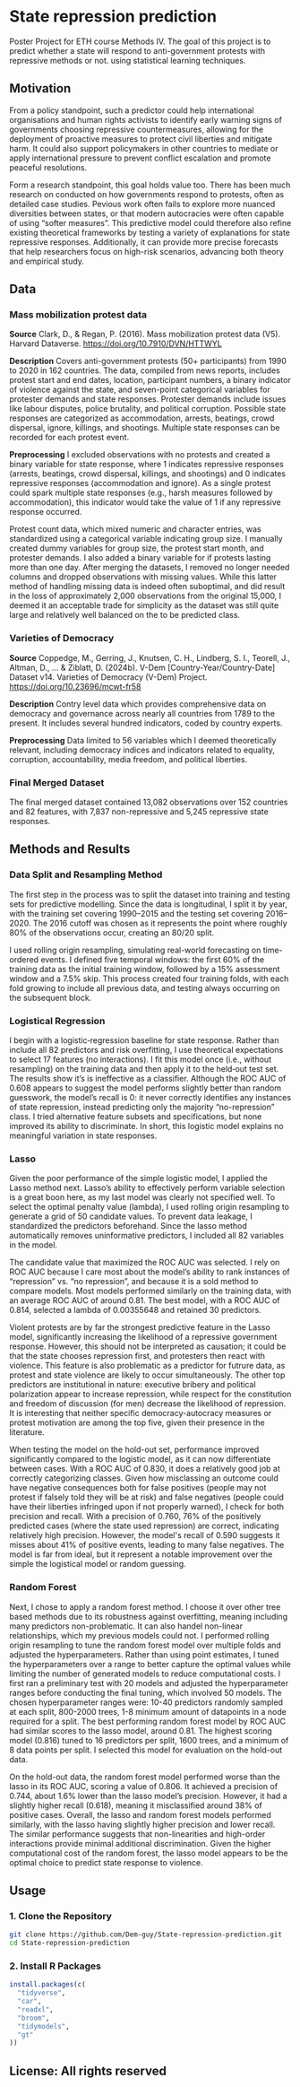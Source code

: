 # State repression prediction
Poster Project for ETH course Methods IV. The goal of this project is to predict whether a state will respond to anti-government protests with repressive methods or not. using statistical learning techniques.


## Motivation
From a policy standpoint, such a predictor could help international organisations and human rights activists to identify early warning signs of governments choosing repressive countermeasures, allowing for the deployment of proactive measures to protect civil liberties and mitigate harm. It could also support policymakers in other countries to mediate or apply international pressure to prevent conflict escalation and promote peaceful resolutions. 

Form a research standpoint, this goal holds value too. There has been much research on conducted on how governments respond to protests, often as detailed case studies. Pevious work often fails to explore more nuanced diversities between states, or that modern autocracies were often capable of using “softer measures”. This predictive model could therefore also refine existing theoretical frameworks by testing a variety of explanations for state repressive responses. Additionally, it can provide more precise forecasts that help researchers focus on high-risk scenarios, advancing both theory and empirical study.


## Data

### Mass mobilization protest data
**Source**
Clark, D., & Regan, P. (2016). Mass mobilization protest data (V5). Harvard Dataverse. https://doi.org/10.7910/DVN/HTTWYL

**Description**
Covers anti-government protests (50+ participants) from 1990 to 2020 in 162 countries. The data, compiled from news reports, includes protest start and end dates, location, participant numbers, a binary indicator of violence against the state, and seven-point categorical variables for protester demands and state responses. Protester demands include issues like labour disputes, police brutality, and political corruption. Possible state responses are categorized as accommodation, arrests, beatings, crowd dispersal, ignore, killings, and shootings. Multiple state responses can be recorded for each protest event.

**Preprocessing**
I excluded observations with no protests and created a binary variable for state response, where 1 indicates repressive responses (arrests, beatings, crowd dispersal, killings, and shootings) and 0 indicates repressive responses (accommodation and ignore). As a single protest could spark multiple state responses (e.g., harsh measures followed by accommodation), this indicator would take the value of 1 if any repressive response occurred.

Protest count data, which mixed numeric and character entries, was standardized using a categorical variable indicating group size. I manually created dummy variables for group size, the protest start month, and protester demands. I also added a binary variable for if protests lasting more than one day. After merging the datasets, I removed no longer needed columns and dropped observations with missing values. While this latter method of handling missing data is indeed often suboptimal, and did result in the loss of approximately 2,000 observations from the original 15,000, I deemed it an acceptable trade for simplicity as the dataset was still quite large and relatively well balanced on the to be predicted class. 

### Varieties of Democracy

**Source**
Coppedge, M., Gerring, J., Knutsen, C. H., Lindberg, S. I., Teorell, J., Altman, D., ... & Ziblatt, D. (2024b). V-Dem [Country-Year/Country-Date] Dataset v14. Varieties of Democracy (V-Dem) Project. https://doi.org/10.23696/mcwt-fr58

**Description**
Contry level data which provides comprehensive data on democracy and governance across nearly all countries from 1789 to the present. It includes several hundred indicators, coded by country experts.

**Preprocessing**
Data limited to 56 variables which I deemed theoretically relevant, including democracy indices and indicators related to equality, corruption, accountability, media freedom, and political liberties.

### Final Merged Dataset
The final merged dataset contained 13,082 observations over 152 countries and 82 features, with 7,837 non-repressive and 5,245 repressive state responses.

## Methods and Results 

### Data Split and Resampling Method
The first step in the process was to split the dataset into training and testing sets for predictive modelling. Since the data is longitudinal, I split it by year, with the training set covering 1990–2015 and the testing set covering 2016–2020. The 2016 cutoff was chosen as it represents the point where roughly 80% of the observations occur, creating an 80/20 split.

I used rolling origin resampling, simulating real-world forecasting on time-ordered events. I defined five temporal windows: the first 60% of the training data as the initial training window, followed by a 15% assessment window and a 7.5% skip. This process created four training folds, with each fold growing to include all previous data, and testing always occurring on the subsequent block.

### Logistical Regression
I begin with a logistic‐regression baseline for state response. Rather than include all 82 predictors and risk overfitting, I use theoretical expectations to select 17 features (no interactions). I fit this model once (i.e., without resampling) on the training data and then apply it to the held‐out test set. The results show it’s is ineffective as a classifier. Although the ROC AUC of 0.608 appears to suggest the model performs slightly better than random guesswork, the model’s recall is 0: it never correctly identifies any instances of state repression, instead predicting only the majority “no-repression” class. I tried alternative feature subsets and specifications, but none improved its ability to discriminate. In short, this logistic model explains no meaningful variation in state responses.

### Lasso
Given the poor performance of the simple logistic model, I applied the Lasso method next. Lasso’s ability to effectively perform variable selection is a great boon here, as my last model was clearly not specified well. To select the optimal penalty value (lambda), I used rolling origin resampling to generate a grid of 50 candidate values. To prevent data leakage, I standardized the predictors beforehand. Since the lasso method automatically removes uninformative predictors, I included all 82 variables in the model.

The candidate value that maximized the ROC AUC was selected. I rely on ROC AUC because I care most about the model’s ability to rank instances of “repression” vs. “no repression”, and because it is a sold method to compare models. Most models performed similarly on the training data, with an average ROC AUC of around 0.81. The best model, with a ROC AUC of 0.814, selected a lambda of 0.00355648 and retained 30 predictors.

Violent protests are by far the strongest predictive feature in the Lasso model, significantly increasing the likelihood of a repressive government response. However, this should not be interpreted as causation; it could be that the state chooses repression first, and protesters then react with violence. This feature is also problematic as a predictor for futrure data, as protest and state violence are likely to occur simultaneously. The other top predictors are institutional in nature: executive bribery and political polarization appear to increase repression, while respect for the constitution and freedom of discussion (for men) decrease the likelihood of repression. It is interesting that neither specific democracy-autocracy measures or protest motivation are among the top five, given their presence in the literature.

When testing the model on the hold-out set, performance improved significantly compared to the logistic model, as it can now differentiate between cases. With a ROC AUC of 0.830, it does a relatively good job at correctly categorizing classes. Given how misclassing an outcome could have negative consequences both for false positives (people may not protest if falsely told they will be at risk) and false negatives (people could have their liberties infringed upon if not properly warned), I check for both precision and recall. With a precision of 0.760, 76% of the positively predicted cases (where the state used repression) are correct, indicating relatively high precision. However, the model's recall of 0.590 suggests it misses about 41% of positive events, leading to many false negatives. The model is far from ideal, but it represent a notable improvement over the simple the logistical model or random guessing.

### Random Forest
Next, I chose to apply a random forest method. I choose it over other tree based methods due to its robustness against overfitting, meaning including many predictors non-problematic. It can also handel non-linear relationships, which my previous models could not. I performed rolling origin resampling to tune the random forest model over multiple folds and adjusted the hyperparameters. Rather than using point estimates, I tuned the hyperparameters over a range to better capture the optimal values while limiting the number of generated models to reduce computational costs. I first ran a preliminary test with 20 models and adjusted the hyperparameter ranges before conducting the final tuning, which involved 50 models. The chosen hyperparameter ranges were: 10-40 predictors randomly sampled at each split, 800-2000 trees, 1-8 minimum amount of datapoints in a node required for a split. The best performing random forest model by ROC AUC had similar scores to the lasso model, around 0.81. The highest scoring model (0.816) tuned to 16 predictors per split, 1600 trees, and a minimum of 8 data points per split. I selected this model for evaluation on the hold-out data.

On the hold-out data, the random forest model performed worse than the lasso in its ROC AUC, scoring a value of 0.806. It achieved a precision of 0.744, about 1.6% lower than the lasso model’s precision. However, it had a slightly higher recall (0.618), meaning it misclassified around 38% of positive cases. Overall, the lasso and random forest models performed similarly, with the lasso having slightly higher precision and lower recall. The similar performance suggests that non-linearities and high-order interactions provide minimal additional discrimination. Given the higher computational cost of the random forest, the lasso model appears to be the optimal choice to predict state response to violence.


## Usage

### 1. Clone the Repository

```bash
git clone https://github.com/Dem-guy/State-repression-prediction.git
cd State-repression-prediction
```

### 2. Install R Packages
```r
install.packages(c(
  "tidyverse",
  "car",
  "readxl",
  "broom",       
  "tidymodels",
  "gt"
))
```

## License: All rights reserved


